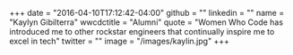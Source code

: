 +++
date = "2016-04-10T17:12:42-04:00"
github = ""
linkedin = ""
name = "Kaylyn Gibilterra"
wwcdctitle = "Alumni"
quote = "Women Who Code has introduced me to other rockstar engineers that continually inspire me to excel in tech"
twitter = ""
image = "/images/kaylin.jpg"
+++

